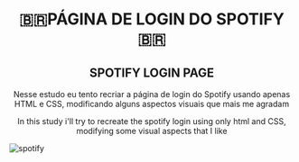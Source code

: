 <h1 align="center">🇧🇷PÁGINA DE LOGIN DO SPOTIFY🇧🇷</h1>
<h2 align="center">SPOTIFY LOGIN PAGE</h2>

<p align="center">Nesse estudo eu tento recriar a página de login do Spotify usando apenas HTML e CSS, modificando alguns aspectos visuais que mais me agradam</p>

<p align="center">In this study i'll try to recreate the spotify login using only html and CSS, modifying some visual aspects that I like</p> 


![spotify](https://user-images.githubusercontent.com/46174954/109750738-b292d480-7bbb-11eb-8907-c59b8902f25b.gif)
